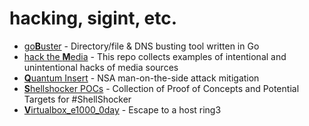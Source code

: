 # hacking, sigint, etc.

- [go**B**uster](https://github.com/OJ/gobuster) - Directory/file & DNS busting tool written in Go
- [hack the **M**edia](https://github.com/nemild/hack-the-media) - This repo collects examples of intentional and unintentional hacks of media sources
- [**Q**uantum Insert](https://github.com/fox-it/quantuminsert) - NSA man-on-the-side attack mitigation
- [**S**hellshocker POCs](https://github.com/mubix/shellshocker-pocs) - Collection of Proof of Concepts and Potential Targets for #ShellShocker
- [**V**irtualbox_e1000_0day](https://github.com/MorteNoir1/virtualbox_e1000_0day) - Escape to a host ring3
